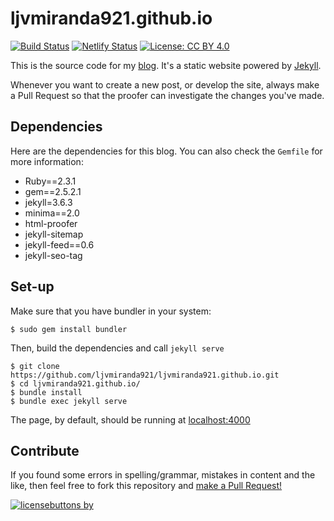 # ljvmiranda921.github.io

[![Build Status](https://dev.azure.com/ljvmiranda/ljvmiranda/_apis/build/status/ljvmiranda921.ljvmiranda921.github.io?branchName=master)](https://dev.azure.com/ljvmiranda/ljvmiranda/_build/latest?definitionId=2&branchName=master)
[![Netlify Status](https://api.netlify.com/api/v1/badges/4b3d2934-2e6c-4bd3-876f-40f9a8655af7/deploy-status)](https://app.netlify.com/sites/ljvmiranda921/deploys)
[![License: CC BY 4.0](https://img.shields.io/badge/license-CC%20BY%204.0-blue.svg)](https://creativecommons.org/licenses/by/4.0/)


This is the source code for my [blog](ljvmiranda921.github.io). It's a static
website powered by [Jekyll](https://jekyllrb.com/). 

Whenever you want to create a new post, or develop the site, always make a Pull
Request so that the proofer can investigate the changes you've made.

## Dependencies

Here are the dependencies for this blog. You can also check the `Gemfile` for more
information: 

- Ruby==2.3.1
- gem==2.5.2.1
- jekyll=3.6.3
- minima==2.0
- html-proofer
- jekyll-sitemap
- jekyll-feed==0.6
- jekyll-seo-tag

## Set-up

Make sure that you have bundler in your system:

```shell
$ sudo gem install bundler
```

Then, build the dependencies and call `jekyll serve`

```shell
$ git clone https://github.com/ljvmiranda921/ljvmiranda921.github.io.git 
$ cd ljvmiranda921.github.io/
$ bundle install
$ bundle exec jekyll serve
```

The page, by default, should be running at [localhost:4000](localhost:4000)

## Contribute

If you found some errors in spelling/grammar, mistakes in content and the like, then feel
free to fork this repository and [make a Pull Request!](https://help.github.com/articles/creating-a-pull-request/)

[![licensebuttons by](https://licensebuttons.net/l/by/3.0/88x31.png)](https://creativecommons.org/licenses/by/4.0)
